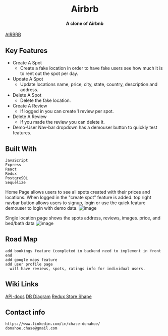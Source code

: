 
<h1 align="center">
  <br>
  <br>
 Airbrb
  <br>
</h1>

<h4 align="center">A clone of Airbnb</h4>

 [AIRBRB](https://air-bnb-clone-vu0j.onrender.com/)
## Key Features

* Create A Spot
    - Create a fake location in order to have fake users see how much it is to rent out the spot per day.
* Update A Spot
    - Update locations name, price, city, state, country, description and address.
* Delete A Spot 
    - Delete the fake location.
* Create A Review
    - If logged in you can create 1 review per spot.
 * Delete A Review
    - If you made the review you can delete it.
* Demo-User 
  Nav-bar dropdown has a demouser button to quickly test features.

## Built With

    JavaScript
    Express
    React
    Redux
    PostgreSQL
    Sequelize
    
 
    
    
    
    
    
Home Page allows users to see all spots created with their prices and locations. When logged in the "create spot" feature is added. top right navbar button allows users to signup, login or use the quick feature demouser to login with demo data.
   ![image](https://user-images.githubusercontent.com/110782272/213884071-ffbeaf42-2f19-43b7-baea-591b0efc572b.png)
   
   
   
   Single location page shows the spots address, reviews, images. price, and bed/bath data
   ![image](https://user-images.githubusercontent.com/110782272/213884181-0654b6d1-ad75-48a3-bcd0-5b6ba1ccbe1b.png)





 ## Road Map
    add bookings feature (completed in backend need to implement in front end
    add google maps feature
    add user profile page
      will have reviews, spots, ratings info for individual users.
      
 ## Wiki Links
 [API-docs](https://github.com/anti-epic/API-project/wiki/API-docs)
 [DB Diagram](https://github.com/anti-epic/API-project/wiki/airbnb_dbdiagram.png)
 [Redux Store Shape](https://github.com/anti-epic/API-project/wiki/Redux-Store-Shape)

      
 ## Contact info
    https://www.linkedin.com/in/chase-donahoe/
    donahoe.chase@gmail.com
